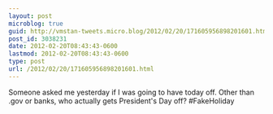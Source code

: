 ```yaml
---
layout: post
microblog: true
guid: http://vmstan-tweets.micro.blog/2012/02/20/171605956898201601.html
post_id: 3038231
date: 2012-02-20T08:43:43-0600
lastmod: 2012-02-20T08:43:43-0600
type: post
url: /2012/02/20/171605956898201601.html
---
```

Someone asked me yesterday if I was going to have today off. Other than .gov or banks, who actually gets President's Day off? #FakeHoliday
